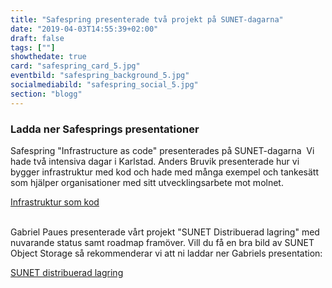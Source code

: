 ```yaml
---
title: "Safespring presenterade två projekt på SUNET-dagarna"
date: "2019-04-03T14:55:39+02:00"
draft: false
tags: [""]
showthedate: true
card: "safespring_card_5.jpg"
eventbild: "safespring_background_5.jpg"
socialmediabild: "safespring_social_5.jpg"
section: "blogg"
---
```


### Ladda ner Safesprings presentationer
Safespring "Infrastructure as code" presenterades på SUNET-dagarna 
Vi hade två intensiva dagar i Karlstad. Anders Bruvik presenterade hur vi bygger infrastruktur med kod och hade med många exempel och tankesätt som hjälper organisationer med sitt utvecklingsarbete mot molnet. 

<a href="/blogg/Safespring_Infrastructure-as-code_Presentation-SUNET-dagarna_2019.pdf" id="text-button">Infrastruktur som kod</a><br><br>


Gabriel Paues presenterade vårt projekt "SUNET Distribuerad lagring" med nuvarande status samt roadmap framöver. Vill du få en bra bild av SUNET Object Storage så rekommenderar vi att ni laddar ner Gabriels presentation:

<a href="/blogg/Safespring_SUNET-Distribuerad-Lagring_Presentation-SUNET-dagarna_2019.pdf" id="text-button">SUNET distribuerad lagring</a>
